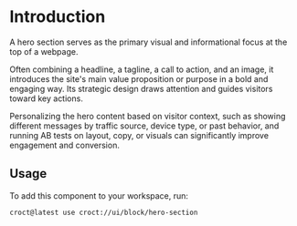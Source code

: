 # Introduction

A hero section serves as the primary visual and informational focus at the top of a webpage.

Often combining a headline, a tagline, a call to action, and an image, it introduces the site's main value proposition
or purpose in a bold and engaging way. Its strategic design draws attention and guides visitors toward key actions.

Personalizing the hero content based on visitor context, such as showing different messages by traffic source,
device type, or past behavior, and running AB tests on layout, copy, or visuals can significantly improve engagement
and conversion.

## Usage

To add this component to your workspace, run:

```js-pm
croct@latest use croct://ui/block/hero-section
```
